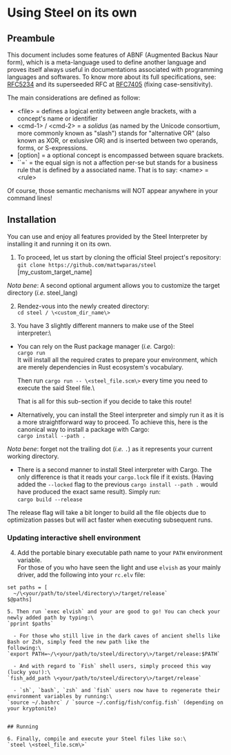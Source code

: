 # Using Steel on its own

## Preambule
This document includes some features of ABNF (Augmented Backus Naur form), which is a meta-language used to define
another language and proves itself always useful in documentations associated with programming languages and softwares.
To know more about its full specifications, see: [RFC5234](https://www.rfc-editor.org/rfc/rfc5234) and its superseeded
RFC at [RFC7405](https://www.rfc-editor.org/rfc/rfc7405) (fixing case-sensitivity).

The main considerations are defined as follow:
  - \<file\> = defines a logical entity between angle brackets, with a concept's name or identifier
  - \<cmd-1\> / \<cmd-2\> = a *solidus* (as named by the Unicode consortium, more commonly known as "slash") stands for "alternative
  OR" (also known as XOR, or exlusive OR) and is inserted between two operands, forms, or S-expressions.
  - [option] = a optional concept is encompassed between square brackets.
  - ``=` = the equal sign is not a affection per-se but stands for a business rule that is defined by a associated name.
    That is to say: \<name\> = \<rule\>
    
Of course, those semantic mechanisms will NOT appear anywhere in your command lines!

## Installation
You can use and enjoy all features provided by the Steel Interpreter by installing it and running it on its own.

1. To proceed, let us start by cloning the official Steel project's repository:\
  `git clone https://github.com/mattwparas/steel` [my_custom_target_name]
  
*Nota bene*: A second optional argument allows you to customize the target directory (*i.e.* steel_lang)

2. Rendez-vous into the newly created directory:\
`cd steel / \<custom_dir_name\>`

3. You have 3 slightly different manners to make use of the Steel interpreter:\
  - You can rely on the Rust package manager (*i.e.* Cargo):\
    `cargo run`\
    It will install all the required crates to prepare your environment, which are merely dependencies in Rust 
    ecosystem's vocabulary.
    
    Then run `cargo run -- \<steel_file.scm\>` every time you need to execute the said Steel file.\
    
    That is all for this sub-section if you decide to take this route!

  - Alternatively, you can install the Steel interpreter and simply run it as it is a more straightforward way to 
  proceed. To achieve this, here is the canonical way to install a package with Cargo:\
  `cargo install --path .`

*Nota bene*: forget not the trailing dot (*i.e.* `.`) as it represents your current working directory.

  - There is a second manner to install Steel interpreter with Cargo. The only difference is that it reads your 
  `cargo.lock` file if it exists. (Having added the `--locked` flag to the previous `cargo install --path .` would have 
  produced the exact same result). Simply run:\
  `cargo build --release`
  
  The release flag will take a bit longer to build all the file objects due to optimization passes but will act faster
  when executing subsequent runs.

### Updating interactive shell environment

  4. Add the portable binary executable path name to your `PATH` environment variable.\
  For those of you who have seen the light and use `elvish` as your mainly driver, add the following into your `rc.elv`
  file:
  ```
  set paths = [
    ~/\<your/path/to/steel/directory\>/target/release`
  $@paths]
  
  5. Then run `exec elvish` and your are good to go! You can check your newly added path by typing:\
  `pprint $paths`

    - For those who still live in the dark caves of ancient shells like Bash or Zsh, simply feed the new path like the
  following:\
  `export PATH=~/\<your/path/to/steel/directory\>/target/release:$PATH`

    - And with regard to `Fish` shell users, simply proceed this way (lucky you!):\
  `fish_add_path \<your/path/to/steel/directory\>/target/release`

    - `sh`, `bash`, `zsh` and `fish` users now have to regenerate their environment variables by running:\
  `source ~/.bashrc` / `source ~/.config/fish/config.fish` (depending on your kryptonite)


## Running

  6. Finally, compile and execute your Steel files like so:\
  `steel \<steel_file.scm\>`
